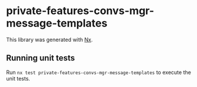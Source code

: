 # private-features-convs-mgr-message-templates

This library was generated with [Nx](https://nx.dev).

## Running unit tests

Run `nx test private-features-convs-mgr-message-templates` to execute the unit tests.
